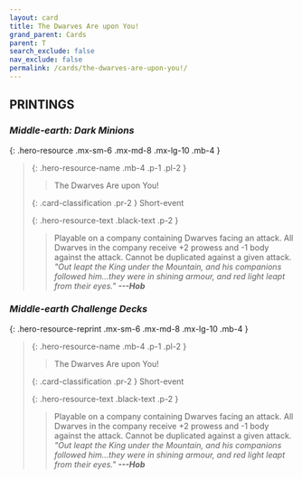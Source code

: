 ```yaml
---
layout: card
title: The Dwarves Are upon You!
grand_parent: Cards
parent: T
search_exclude: false
nav_exclude: false
permalink: /cards/the-dwarves-are-upon-you!/
---
```


## PRINTINGS


### _Middle-earth: Dark Minions_

{: .hero-resource .mx-sm-6 .mx-md-8 .mx-lg-10 .mb-4 }
> {: .hero-resource-name .mb-4 .p-1 .pl-2 }
> > <div class="card-mp"></div>
> > <div class="card-name">The Dwarves Are upon You!</div>
>
> {: .card-classification .pr-2 }
> Short-event
>
> {: .hero-resource-text .black-text .p-2 }
> > Playable on a company containing Dwarves facing an attack. All Dwarves in the company receive +2 prowess and -1 body against the attack. Cannot be duplicated against a given attack. <br>_"Out leapt the King under the Mountain, and his companions followed him...they were in shining armour, and red light leapt from their eyes."_ ***---&#65279;Hob*** 
> 

### _Middle-earth Challenge Decks_

{: .hero-resource-reprint .mx-sm-6 .mx-md-8 .mx-lg-10 .mb-4 }
> {: .hero-resource-name .mb-4 .p-1 .pl-2 }
> > <div class="card-mp"></div>
> > <div class="card-name">The Dwarves Are upon You!</div>
>
> {: .card-classification .pr-2 }
> Short-event
>
> {: .hero-resource-text .black-text .p-2 }
> > Playable on a company containing Dwarves facing an attack. All Dwarves in the company receive +2 prowess and -1 body against the attack. Cannot be duplicated against a given attack. <br>_"Out leapt the King under the Mountain, and his companions followed him...they were in shining armour, and red light leapt from their eyes."_ ***---&#65279;Hob*** 
> 
